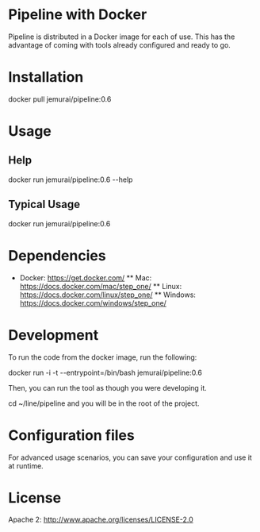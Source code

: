 # Pipeline with Docker

Pipeline is distributed in a Docker image for each of use.
This has the advantage of coming with tools already 
configured and ready to go.

# Installation

docker pull jemurai/pipeline:0.6

# Usage

## Help
docker run jemurai/pipeline:0.6 --help

## Typical Usage
docker run jemurai/pipeline:0.6 

# Dependencies

* Docker:  https://get.docker.com/
** Mac: https://docs.docker.com/mac/step_one/
** Linux: https://docs.docker.com/linux/step_one/
** Windows:  https://docs.docker.com/windows/step_one/

# Development

To run the code from the docker image, run the following: 

docker run -i -t --entrypoint=/bin/bash jemurai/pipeline:0.6

Then, you can run the tool as though you were developing it.

cd ~/line/pipeline and you will be in the root of the project.

# Configuration files

For advanced usage scenarios, you can save your configuration 
and use it at runtime.

# License

Apache 2:  http://www.apache.org/licenses/LICENSE-2.0
